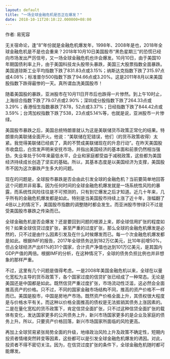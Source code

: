 ```yaml
---
layout: default
title: "一场全球金融危机是否正在爆发？"
date: 2018-10-11T20:10:22.000000+08:00
---
```


作者: 易宪容

无关宿命论，逢“8”年份就是金融危机爆发年，1998年、2008年是也，2018年全球金融危机是不是也会重来？2018年10月10日美国股市“黑色星期三”的恐慌已经向市场发出严厉信号，又一场全球金融危机也许会爆发。10月10日，由于美国10年期国债利率上升，由于美国科技龙头股带头暴跌，美国三大股票指数全面暴跌。美国道琼斯工业平均指数下跌了831.83点或3.15%；纳斯达克指数下跌了315.97点或4.08%；标准普尔500指数下跌了94.66点或3.20%。这是2011年8月以来美国股指数下跌得最惨的一天。真所谓血洗美国股市！

随着美国股的暴跌，亚洲股市在10月11日开市后也跌得一片惨然。到上午10时止，上海综合指数下跌了79.07点或2.90%；深圳成分股指数下跌了264.33点或3.29%；香港恒生指数暴跌了878，52点或3.37%；日经指数下跌了844.42点或3.59%；台湾加权指数下跌了538，23点或5.14%等，也就是说，亚洲股市一片惨绿。

美国股市暴跌之后，美国总统特朗普就认为这是美联储货币政策正常化的结果。特朗普向美联储全面开火。他说：“美联储在犯错误，他们（的货币政策收得）太紧。我觉得美联储已经疯了，真的不赞成美联储现在的升息行动”。在昨天美国股市收盘后，白宫发声明来安抚市场，并指出美国经济的基本面和前景仍然相当强劲，失业率处于50年来最低水平，企业和家庭都受益于减税政策，这些都为美国经济持续成长创造了坚实的基础。所以，其基本态度是以美国经济为支撑，美国股市不因为这次暴跌产生多大的问题。

现在的问题是，全球股市暴跌是否会由此引发全球的金融危机？当前要简单地回答这个问题并非易事。因为任何时间的全球金融危机爆发就是一场系统性风险的暴露，而系统性风险往往是不可预测的，只有到它爆发之后才知道。近几十年来，几乎所有的金融危机爆发都是如此。特别是当美国股市持续上涨了近十年，涨幅翻了4倍以上的情况下，美国股市指数的调整随时都会发生。而亚洲股市惨绿只不过是受美国股市暴跌之传染而已。

全球金融危机是否会爆发？还是要回到问题的根源上来，即全球信用扩张的程度如何？如果全球信贷过度扩张，甚至严重的过度扩张，那么全球的金融危机爆发是必然的，只不过是由什么因素引发及在什么时候爆发而已。每一个次金融危机爆发都是如此。根据IMF的报告，2017年全球债务达到182万亿美元，比10年前增50%，但占全球经济产出61%的31个国家，合计资产净值也达到101万亿美元，是其国内GDP产值的两倍。根据IMF的分析，在这种情况下，全球的债务负担比例也并非想象的那样严重。

不过，这里有几个问题是值得考虑。一是2008年美国金融危机以来，全球在以量化宽松为主导的货币政策下，各个国家过度的信贷扩张已经成了一种常态。无论是美国还是中国都是如此。既然信贷严重过度扩张，市场流动性泛滥，这必然会全面推高资产的价格。只不过，不同的国家金融市场结构不同，推高的资产价格不一样而已。美国是股市，中国是房地产市场。既然资产价格全面上升，其债权很大程度是与价格水平有关。而这种以价格全面推高的债权是无法抵销其债务上涨因素的。二是在量化宽松的货币政策下，肯定信贷全面扩张，只不过这种信贷全面扩张的载体有变化，发达国家更多的公共债务上升，新兴市场国家更多的是企业及家庭的债务上升。所以，只要资产价格回落，新兴市场国家所面临的风险更高。

再加上全球贸易紧张局势全面的升级，地缘政治风险上升及政策不确定性，短期内投资者情绪突然转变等因素，这些都可以是引发全球金融危机爆发的诱因。对此，投资者不得不密切关注。因为，在信贷过度扩张的条件下，全球金融危机随时都可能爆发。

